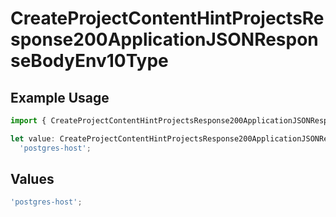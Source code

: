 # CreateProjectContentHintProjectsResponse200ApplicationJSONResponseBodyEnv10Type

## Example Usage

```typescript
import { CreateProjectContentHintProjectsResponse200ApplicationJSONResponseBodyEnv10Type } from '@vercel/client/models/operations';

let value: CreateProjectContentHintProjectsResponse200ApplicationJSONResponseBodyEnv10Type =
  'postgres-host';
```

## Values

```typescript
'postgres-host';
```
